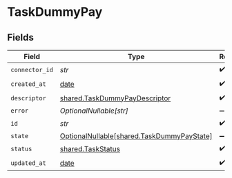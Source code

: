 # TaskDummyPay


## Fields

| Field                                                                                  | Type                                                                                   | Required                                                                               | Description                                                                            |
| -------------------------------------------------------------------------------------- | -------------------------------------------------------------------------------------- | -------------------------------------------------------------------------------------- | -------------------------------------------------------------------------------------- |
| `connector_id`                                                                         | *str*                                                                                  | :heavy_check_mark:                                                                     | N/A                                                                                    |
| `created_at`                                                                           | [date](https://docs.python.org/3/library/datetime.html#date-objects)                   | :heavy_check_mark:                                                                     | N/A                                                                                    |
| `descriptor`                                                                           | [shared.TaskDummyPayDescriptor](../../models/shared/taskdummypaydescriptor.md)         | :heavy_check_mark:                                                                     | N/A                                                                                    |
| `error`                                                                                | *OptionalNullable[str]*                                                                | :heavy_minus_sign:                                                                     | N/A                                                                                    |
| `id`                                                                                   | *str*                                                                                  | :heavy_check_mark:                                                                     | N/A                                                                                    |
| `state`                                                                                | [OptionalNullable[shared.TaskDummyPayState]](../../models/shared/taskdummypaystate.md) | :heavy_minus_sign:                                                                     | N/A                                                                                    |
| `status`                                                                               | [shared.TaskStatus](../../models/shared/taskstatus.md)                                 | :heavy_check_mark:                                                                     | N/A                                                                                    |
| `updated_at`                                                                           | [date](https://docs.python.org/3/library/datetime.html#date-objects)                   | :heavy_check_mark:                                                                     | N/A                                                                                    |
